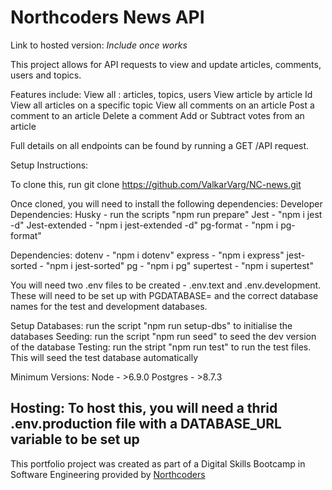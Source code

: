 # Northcoders News API

Link to hosted version: *Include once works*

This project allows for API requests to view and update articles, comments, users and topics.

Features include:
View all : articles, topics, users
View article by article Id
View all articles on a specific topic
View all comments on an article
Post a comment to an article
Delete a comment
Add or Subtract votes from an article

Full details on all endpoints can be found by running a GET /API request.


Setup Instructions:

To clone this, run git clone https://github.com/ValkarVarg/NC-news.git

Once cloned, you will need to install the following dependencies:
Developer Dependencies:
Husky - run the scripts "npm run prepare"
Jest - "npm i jest -d"
Jest-extended - "npm i jest-extended -d"
pg-format - "npm i pg-format"

Dependencies:
dotenv - "npm i dotenv"
express - "npm i express"
jest-sorted - "npm i jest-sorted"
pg - "npm i pg"
supertest - "npm i supertest"

You will need two .env files to be created - .env.text and .env.development. These will need to be set up with PGDATABASE= and the correct database names for the test and development databases.

Setup Databases: run the script "npm run setup-dbs" to initialise the databases
Seeding: run the script "npm run seed" to seed the dev version of the database
Testing: run the stript "npm run test" to run the test files. This will seed the test database automatically


Minimum Versions:
Node - >6.9.0
Postgres - >8.7.3

Hosting:
To host this, you will need a thrid .env.production file with a DATABASE_URL variable to be set up
--- 

This portfolio project was created as part of a Digital Skills Bootcamp in Software Engineering provided by [Northcoders](https://northcoders.com/)



